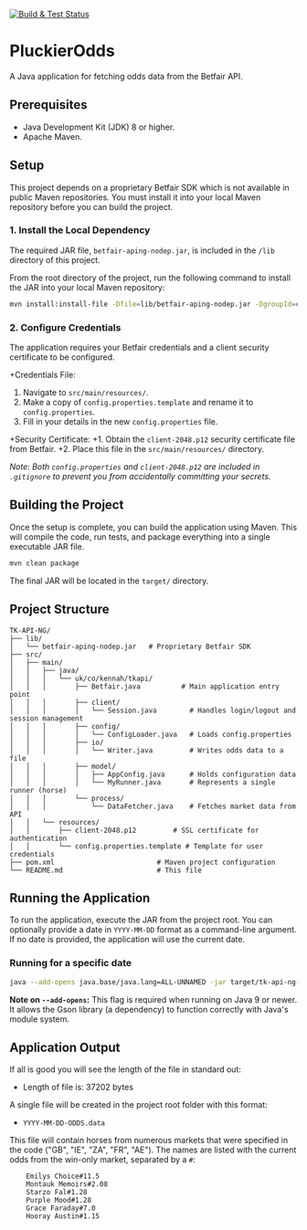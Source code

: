 [![Build & Test Status](https://github.com/TonyKennah/PluckierOdds/actions/workflows/maven.yml/badge.svg)](https://github.com/TonyKennah/PluckierOdds/actions/workflows/maven.yml)


# PluckierOdds

A Java application for fetching odds data from the Betfair API.

## Prerequisites

*   Java Development Kit (JDK) 8 or higher.
*   Apache Maven.

## Setup

This project depends on a proprietary Betfair SDK which is not available in public Maven repositories. You must install it into your local Maven repository before you can build the project.

### 1. Install the Local Dependency

The required JAR file, `betfair-aping-nodep.jar`, is included in the `/lib` directory of this project.

From the root directory of the project, run the following command to install the JAR into your local Maven repository:
```bash
mvn install:install-file -Dfile=lib/betfair-aping-nodep.jar -DgroupId=com.betfair.aping -DartifactId=betfair-aping-sdk -Dversion=1.0 -Dpackaging=jar
```

### 2. Configure Credentials

The application requires your Betfair credentials and a client security certificate to be configured.

+Credentials File:

1.  Navigate to `src/main/resources/`.
2.  Make a copy of `config.properties.template` and rename it to `config.properties`.
3.  Fill in your details in the new `config.properties` file.


+Security Certificate: +1. Obtain the `client-2048.p12` security certificate file from Betfair. +2. Place this file in the `src/main/resources/` directory.

*Note: Both `config.properties` and `client-2048.p12` are included in `.gitignore` to prevent you from accidentally committing your secrets.*

## Building the Project

Once the setup is complete, you can build the application using Maven. This will compile the code, run tests, and package everything into a single executable JAR file.

```bash
mvn clean package
```

The final JAR will be located in the `target/` directory.

## Project Structure

```
TK-API-NG/
├── lib/
│   └── betfair-aping-nodep.jar   # Proprietary Betfair SDK
├── src/
│   ├── main/
│   │   ├── java/
│   │   │   └── uk/co/kennah/tkapi/
│   │   │       ├── Betfair.java          # Main application entry point
│   │   │       ├── client/
│   │   │       │   └── Session.java        # Handles login/logout and session management
│   │   │       ├── config/
│   │   │       │   └── ConfigLoader.java   # Loads config.properties
│   │   │       ├── io/
│   │   │       │   └── Writer.java         # Writes odds data to a file
│   │   │       ├── model/
│   │   │       │   ├── AppConfig.java      # Holds configuration data
│   │   │       │   └── MyRunner.java       # Represents a single runner (horse)
│   │   │       └── process/
│   │   │           └── DataFetcher.java    # Fetches market data from API
│   │   └── resources/
│   │       ├── client-2048.p12         # SSL certificate for authentication
│   │       └── config.properties.template # Template for user credentials
├── pom.xml                         # Maven project configuration
└── README.md                       # This file
```

## Running the Application

To run the application, execute the JAR from the project root. You can optionally provide a date in `YYYY-MM-DD` format as a command-line argument. If no date is provided, the application will use the current date.

### Running for a specific date

```bash
java --add-opens java.base/java.lang=ALL-UNNAMED -jar target/tk-api-ng-1.0.jar YYYY-MM-DD
```

**Note on `--add-opens`:** This flag is required when running on Java 9 or newer. It allows the Gson library (a dependency) to function correctly with Java's module system.

## Application Output

If all is good you will see the length of the file in standard out:

   - Length of file is: 37202 bytes

A single file will be created in the project root folder with this format:

   - `YYYY-MM-DD-ODDS.data`

   This file will contain horses from numerous markets that were specified in the code ("GB", "IE", "ZA", "FR", "AE"). The names are listed with the current odds from the win-only market, separated by a `#`:

        Emilys Choice#11.5
        Montauk Memoirs#2.08
        Starzo Fal#1.28
        Purple Mood#1.28
        Grace Faraday#7.0
        Hooray Austin#1.15
